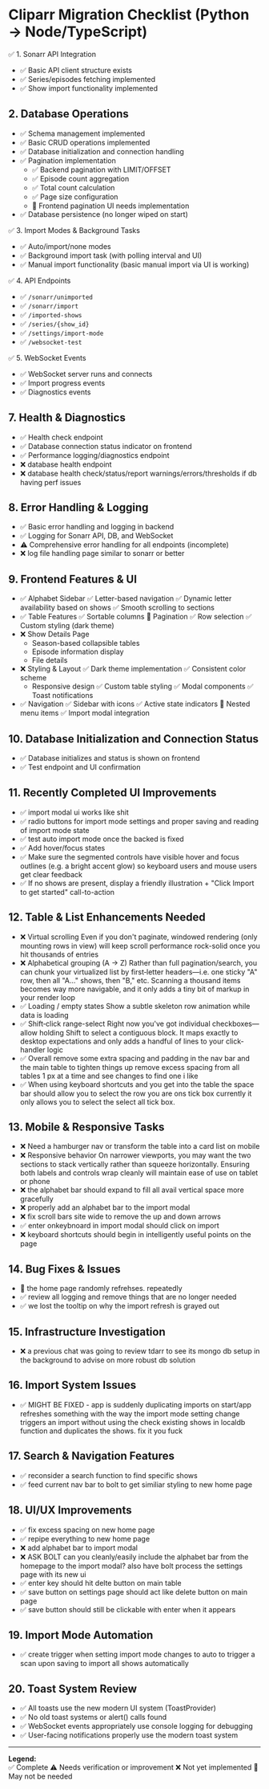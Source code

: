 # Cliparr Migration Checklist (Python → Node/TypeScript)

✅ 1. Sonarr API Integration
- ✅ Basic API client structure exists
- ✅ Series/episodes fetching implemented
- ✅ Show import functionality implemented

## 2. Database Operations
- ✅ Schema management implemented
- ✅ Basic CRUD operations implemented
- ✅ Database initialization and connection handling
- ✅ Pagination implementation
  - ✅ Backend pagination with LIMIT/OFFSET
  - ✅ Episode count aggregation
  - ✅ Total count calculation
  - ✅ Page size configuration
  - 💭 Frontend pagination UI needs implementation
- ✅ Database persistence (no longer wiped on start)

✅ 3. Import Modes & Background Tasks
- ✅ Auto/import/none modes
- ✅ Background import task (with polling interval and UI)
- ✅ Manual import functionality (basic manual import via UI is working)

✅ 4. API Endpoints
- ✅ `/sonarr/unimported`
- ✅ `/sonarr/import`
- ✅ `/imported-shows`
- ✅ `/series/{show_id}`
- ✅ `/settings/import-mode`
- ✅ `/websocket-test`

✅ 5. WebSocket Events
- ✅ WebSocket server runs and connects
- ✅ Import progress events
- ✅ Diagnostics events


## 7. Health & Diagnostics
- ✅ Health check endpoint
- ✅ Database connection status indicator on frontend
- ✅ Performance logging/diagnostics endpoint
- ❌ database health endpoint
- ❌ database health check/status/report warnings/errors/thresholds if db having perf issues

## 8. Error Handling & Logging
- ✅ Basic error handling and logging in backend
- ✅ Logging for Sonarr API, DB, and WebSocket
- ⚠️ Comprehensive error handling for all endpoints (incomplete)
- ❌ log file handling page similar to sonarr or better

## 9. Frontend Features & UI
- ✅ Alphabet Sidebar
  ✅ Letter-based navigation
  ✅ Dynamic letter availability based on shows
  ✅ Smooth scrolling to sections
- ✅ Table Features
  ✅ Sortable columns
  💭 Pagination
  ✅ Row selection
  ✅ Custom styling (dark theme)
- ❌ Show Details Page
  - Season-based collapsible tables
  - Episode information display
  - File details
- ❌ Styling & Layout
  ✅ Dark theme implementation
  ✅ Consistent color scheme
  - Responsive design
  ✅ Custom table styling
  ✅ Modal components
  ✅ Toast notifications
- ✅ Navigation
  ✅ Sidebar with icons
  ✅ Active state indicators
  💭 Nested menu items
  ✅ Import modal integration

## 10. Database Initialization and Connection Status
- ✅ Database initializes and status is shown on frontend
- ✅ Test endpoint and UI confirmation

## 11. Recently Completed UI Improvements
- ✅ import modal ui works like shit 
- ✅ radio buttons for import mode settings and proper saving and reading of import mode state
- ✅ test auto import mode once the backed is fixed
- ✅ Add hover/focus states
- ✅ Make sure the segmented controls have visible hover and focus outlines (e.g. a bright accent glow) so keyboard users and mouse users get clear feedback
- ✅ If no shows are present, display a friendly illustration + "Click Import to get started" call-to-action

## 12. Table & List Enhancements Needed
- ❌ Virtual scrolling
      Even if you don't paginate, windowed rendering (only mounting rows in view) will keep scroll performance rock-solid once you hit thousands of entries
- ❌ Alphabetical grouping (A → Z)
      Rather than full pagination/search, you can chunk your virtualized list by first‐letter headers—i.e. one sticky "A" row, then all "A…" shows, then "B," etc. Scanning a thousand items becomes way more navigable, and it only adds a tiny bit of markup in your render loop
- ✅ Loading / empty states
      Show a subtle skeleton row animation while data is loading
- ✅ Shift‐click range-select
      Right now you've got individual checkboxes—allow holding Shift to select a contiguous block. It maps exactly to desktop expectations and only adds a handful of lines to your click-handler logic
- ✅ Overall remove some extra spacing and padding in the nav bar and the main table to tighten things up
      remove excess spacing from all tables 1 px at a time and see changes to find one i like
- ✅ When using keyboard shortcuts and you get into the table the space bar should allow you to select the row you are ons tick box currently it only allows you to select the select all tick box.
## 13. Mobile & Responsive Tasks
- ❌ Need a hamburger nav or transform the table into a card list on mobile
- ❌ Responsive behavior
      On narrower viewports, you may want the two sections to stack vertically rather than squeeze horizontally. Ensuring both labels and controls wrap cleanly will maintain ease of use on tablet or phone
- ❌ the alphabet bar should expand to fill all avail vertical space more gracefully
- ❌ properly add an alphabet bar to the import modal 
- ❌ fix scroll bars site wide to remove the up and down arrows
- ✅ enter onkeybnoard in import modal should click on import
- ❌ keyboard shortcuts should begin in intelligently useful points on the page
## 14. Bug Fixes & Issues
- 💭 the home page randomly refrehses. repeatedly
- ✅ review all logging and remove things that are no longer needed
- ✅ we lost the tooltip on why the import refresh is grayed out

## 15. Infrastructure Investigation
- ❌ a previous chat was going to review tdarr to see its mongo db setup in the background to advise on more robust db solution

## 16. Import System Issues
- ✅ MIGHT BE FIXED - app is suddenly duplicating imports on start/app refreshes
  something with the way the import mode setting change triggers an import without using the check existing shows in localdb function and duplicates the shows. fix it you fuck

## 17. Search & Navigation Features
- ✅ reconsider a search function to find specific shows
- ✅ feed current nav bar to bolt to get similiar styling to new home page

## 18. UI/UX Improvements
- ✅ fix excess spacing on new home page
- ✅ repipe everything to new home page
- ❌ add alphabet bar to import modal
- ❌ ASK BOLT can you cleanly/easily include the alphabet bar from the homepage to the import modal?
      also have bolt process the settings page with its new ui
- ✅  enter key should hit delte button on main table
- ✅  save button on settings page should act like delete button on main page
- ✅  save button should still be clickable with enter when it appears

## 19. Import Mode Automation
- ✅ create trigger when setting import mode changes to auto to trigger a scan upon saving to import all shows automatically

## 20. Toast System Review
- ✅ All toasts use the new modern UI system (ToastProvider)
- ✅ No old toast systems or alert() calls found
- ✅ WebSocket events appropriately use console logging for debugging
- ✅ User-facing notifications properly use the modern toast system

---

**Legend:**  
✅ Complete  ⚠️ Needs verification or improvement  ❌ Not yet implemented  💭 May not be needed
